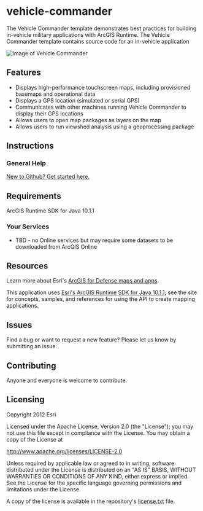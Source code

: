 # vehicle-commander

The Vehicle Commander template demonstrates best practices for building in-vehicle military applications with ArcGIS Runtime.  The Vehicle Commander template contains source code for an in-vehicle application 

![Image of Vehicle Commander]( https://github.com/Esri/vehicle-commander/blob/master/ScreenShot.png?raw=true "VehicleCommander")

## Features

* Displays high-performance touchscreen maps, including provisioned basemaps and operational data
* Displays a GPS location (simulated or serial GPS)
* Communicates with other machines running Vehicle Commander to display their GPS locations
* Allows users to open map packages as layers on the map
* Allows users to run viewshed analysis using a geoprocessing package

## Instructions

### General Help
[New to Github? Get started here.](http://htmlpreview.github.com/?https://github.com/Esri/esri.github.com/blob/master/help/esri-getting-to-know-github.html)

## Requirements

ArcGIS Runtime SDK for Java 10.1.1

### Your Services

* TBD - no Online services but may require some datasets to be downloaded from ArcGIS Online

## Resources

Learn more about Esri's [ArcGIS for Defense maps and apps](http://resources.arcgis.com/en/communities/defense-and-intelligence/).

This application uses [Esri's ArcGIS Runtime SDK for Java 10.1.1](http://resources.arcgis.com/en/communities/runtime-java/);
see the site for concepts, samples, and references for using the API to create mapping applications.

## Issues

Find a bug or want to request a new feature?  Please let us know by submitting an issue.

## Contributing

Anyone and everyone is welcome to contribute.

## Licensing

Copyright 2012 Esri

Licensed under the Apache License, Version 2.0 (the "License");
you may not use this file except in compliance with the License.
You may obtain a copy of the License at

   http://www.apache.org/licenses/LICENSE-2.0

Unless required by applicable law or agreed to in writing, software
distributed under the License is distributed on an "AS IS" BASIS,
WITHOUT WARRANTIES OR CONDITIONS OF ANY KIND, either express or implied.
See the License for the specific language governing permissions and
limitations under the License.

A copy of the license is available in the repository's
[license.txt](https://raw.github.com/MikeTschudi/lgonline/master/license.txt) file.
